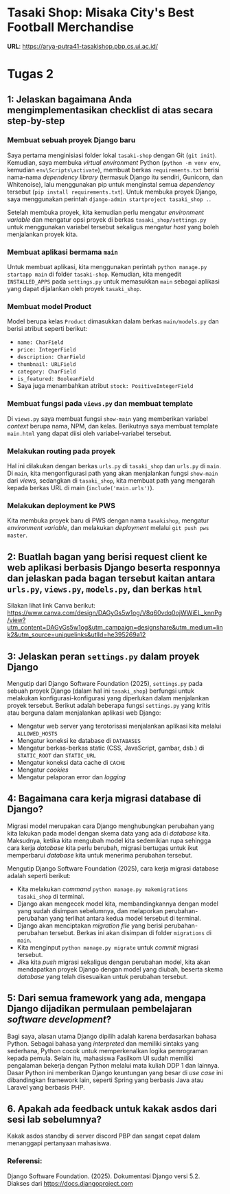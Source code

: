 # Tasaki Shop: Misaka City's Best Football Merchandise
**URL**: https://arya-putra41-tasakishop.pbp.cs.ui.ac.id/

# Tugas 2
## 1: Jelaskan bagaimana Anda mengimplementasikan checklist di atas secara step-by-step

### Membuat sebuah proyek Django baru
Saya pertama menginisiasi folder lokal `tasaki-shop` dengan Git (`git init`). Kemudian, saya membuka *virtual environment* Python (`python -m venv env`, kemudian `env\Scripts\activate`), membuat berkas `requirements.txt` berisi nama-nama *dependency library* (termasuk Django itu sendiri, Gunicorn, dan Whitenoise), lalu menggunakan pip untuk menginstal semua *dependency* tersebut (`pip install requirements.txt`). Untuk membuka proyek Django, saya menggunakan perintah `django-admin startproject tasaki_shop .`.

Setelah membuka proyek, kita kemudian perlu mengatur *environment variable* dan mengatur opsi proyek di berkas `tasaki_shop/settings.py` untuk menggunakan variabel tersebut sekaligus mengatur *host* yang boleh menjalankan proyek kita.

### Membuat aplikasi bermama `main`
Untuk membuat aplikasi, kita menggunakan perintah `python manage.py startapp main` di folder `tasaki-shop`. Kemudian, kita mengedit `INSTALLED_APPS` pada `settings.py` untuk memasukkan `main` sebagai aplikasi yang dapat dijalankan oleh proyek `tasaki_shop`. 

### Membuat model Product
Model berupa kelas `Product` dimasukkan dalam berkas `main/models.py` dan berisi atribut seperti berikut:
- `name: CharField`
- `price: IntegerField`
- `description: CharField`
- `thumbnail: URLField`
- `category: CharField`
- `is_featured: BooleanField`
- Saya juga menambahkan atribut `stock: PositiveIntegerField`

### Membuat fungsi pada `views.py` dan membuat template
Di `views.py` saya membuat fungsi `show-main` yang memberikan variabel *context* berupa nama, NPM, dan kelas. Berikutnya saya membuat template `main.html` yang dapat diisi oleh variabel-variabel tersebut.

### Melakukan routing pada proyek
Hal ini dilakukan dengan berkas `urls.py` di `tasaki_shop` dan `urls.py` di `main`. Di `main`, kita mengonfigurasi path yang akan menjalankan fungsi `show-main` dari *views*, sedangkan di `tasaki_shop`, kita membuat path yang mengarah kepada berkas URL di main (`include('main.urls')`).
    
### Melakukan deployment ke PWS
Kita membuka proyek baru di PWS dengan nama `tasakishop`, mengatur *environment variable*, dan melakukan *deployment* melalui `git push pws master`.
  
## 2: Buatlah bagan yang berisi request client ke web aplikasi berbasis Django beserta responnya dan jelaskan pada bagan tersebut kaitan antara `urls.py`, `views.py`, `models.py`, dan berkas `html`

Silakan lihat link Canva berikut: https://www.canva.com/design/DAGyGs5w1og/V8q60vdq0ojWWiEL_knnPg/view?utm_content=DAGyGs5w1og&utm_campaign=designshare&utm_medium=link2&utm_source=uniquelinks&utlId=he395269a12

## 3: Jelaskan peran `settings.py` dalam proyek Django

Mengutip dari Django Software Foundation (2025), `settings.py` pada sebuah proyek Django (dalam hal ini `tasaki_shop`) berfungsi untuk melakukan konfigurasi-konfigurasi yang diperlukan dalam menjalankan proyek tersebut. Berikut adalah beberapa fungsi `settings.py` yang kritis atau berguna dalam menjalankan aplikasi web Django:
 - Mengatur web server yang terotorisasi menjalankan aplikasi kita melalui `ALLOWED_HOSTS`
 - Mengatur koneksi ke database di `DATABASES`
 - Mengatur berkas-berkas static (CSS, JavaScript, gambar, dsb.) di `STATIC_ROOT` dan `STATIC_URL`
 - Mengatur koneksi data cache di `CACHE`
 - Mengatur *cookies*
 - Mengatur pelaporan error dan *logging*

## 4: Bagaimana cara kerja migrasi database di Django?

Migrasi model merupakan cara Django menghubungkan perubahan yang kita lakukan pada model dengan skema data yang ada di *database* kita. Maksudnya, ketika kita mengubah model kita sedemikian rupa sehingga cara kerja *database* kita perlu berubah, migrasi bertugas untuk ikut memperbarui *database* kita untuk menerima perubahan tersebut.

Mengutip Django Software Foundation (2025), cara kerja migrasi database adalah seperti berikut:
 - Kita melakukan *command* `python manage.py makemigrations tasaki_shop` di terminal.
 - Django akan mengecek model kita, membandingkannya dengan model yang sudah disimpan sebelumnya, dan melaporkan perubahan-perubahan yang terlihat antara kedua model tersebut di terminal.
 - Django akan menciptakan *migration file* yang berisi perubahan-perubahan tersebut. Berkas ini akan disimpan di folder `migrations` di `main`.
 - Kita menginput `python manage.py migrate` untuk *commit* migrasi tersebut.
 - Jika kita *push* migrasi sekaligus dengan perubahan model, kita akan mendapatkan proyek Django dengan model yang diubah, beserta skema *database* yang telah disesuaikan untuk perubahan tersebut.

## 5: Dari semua framework yang ada, mengapa Django dijadikan permulaan pembelajaran *software development*?

Bagi saya, alasan utama Django dipilih adalah karena berdasarkan bahasa Python. Sebagai bahasa yang *interpreted* dan memiliki sintaks yang sederhana, Python cocok untuk memperkenalkan logika pemrograman kepada pemula. Selain itu, mahasiswa Fasilkom UI sudah memiliki pengalaman bekerja dengan Python melalui mata kuliah DDP 1 dan lainnya. Dasar Python ini memberikan Django keuntungan yang besar di *use case* ini dibandingkan framework lain, seperti Spring yang berbasis Java atau Laravel yang berbasis PHP.

## 6. Apakah ada feedback untuk kakak asdos dari sesi lab sebelumnya?

Kakak asdos standby di server discord PBP dan sangat cepat dalam menanggapi pertanyaan mahasiswa.

### Referensi:
Django Software Foundation. (2025). Dokumentasi Django versi 5.2. Diakses dari https://docs.djangoproject.com

